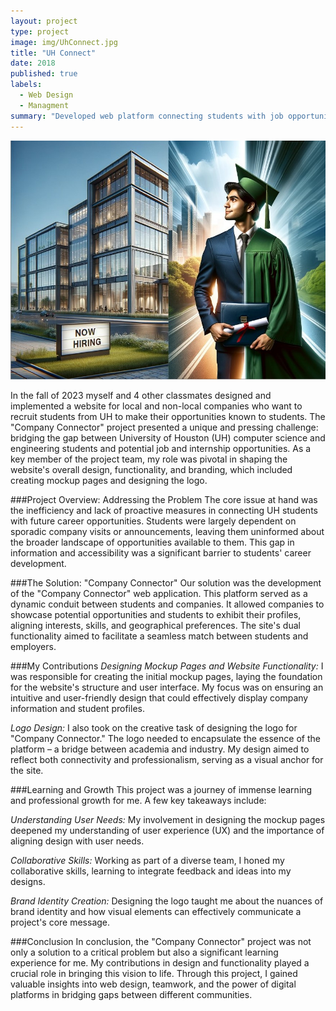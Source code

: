 ```yaml
---
layout: project
type: project
image: img/UhConnect.jpg
title: "UH Connect"
date: 2018
published: true
labels:
  - Web Design
  - Managment
summary: "Developed web platform connecting students with job opportunities."
---
```


<img class="img-fluid" src="../img/UhConnect.jpg">

In the fall of 2023 myself and 4 other classmates designed and implemented a website for local and non-local companies who want to recruit students from UH to make their opportunities known to students.
The "Company Connector" project presented a unique and pressing challenge: bridging the gap between University of Houston (UH) computer science and engineering students and potential job and internship opportunities. As a key member of the project team, my role was pivotal in shaping the website's overall design, functionality, and branding, which included creating mockup pages and designing the logo.

###Project Overview: Addressing the Problem
The core issue at hand was the inefficiency and lack of proactive measures in connecting UH students with future career opportunities. Students were largely dependent on sporadic company visits or announcements, leaving them uninformed about the broader landscape of opportunities available to them. This gap in information and accessibility was a significant barrier to students' career development.

###The Solution: "Company Connector"
Our solution was the development of the "Company Connector" web application. This platform served as a dynamic conduit between students and companies. It allowed companies to showcase potential opportunities and students to exhibit their profiles, aligning interests, skills, and geographical preferences. The site's dual functionality aimed to facilitate a seamless match between students and employers.

###My Contributions
*Designing Mockup Pages and Website Functionality:* I was responsible for creating the initial mockup pages, laying the foundation for the website's structure and user interface. My focus was on ensuring an intuitive and user-friendly design that could effectively display company information and student profiles.

*Logo Design:* I also took on the creative task of designing the logo for "Company Connector." The logo needed to encapsulate the essence of the platform – a bridge between academia and industry. My design aimed to reflect both connectivity and professionalism, serving as a visual anchor for the site.

###Learning and Growth
This project was a journey of immense learning and professional growth for me. A few key takeaways include:

*Understanding User Needs:* My involvement in designing the mockup pages deepened my understanding of user experience (UX) and the importance of aligning design with user needs.

*Collaborative Skills:* Working as part of a diverse team, I honed my collaborative skills, learning to integrate feedback and ideas into my designs.

*Brand Identity Creation:* Designing the logo taught me about the nuances of brand identity and how visual elements can effectively communicate a project's core message.

###Conclusion
In conclusion, the "Company Connector" project was not only a solution to a critical problem but also a significant learning experience for me. My contributions in design and functionality played a crucial role in bringing this vision to life. Through this project, I gained valuable insights into web design, teamwork, and the power of digital platforms in bridging gaps between different communities.
